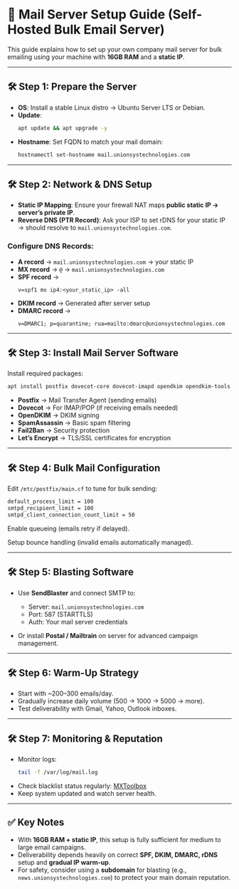 
# 📧 Mail Server Setup Guide (Self-Hosted Bulk Email Server)

This guide explains how to set up your own company mail server for bulk emailing using your machine with **16GB RAM** and a **static IP**.

---

## 🛠️ Step 1: Prepare the Server
- **OS**: Install a stable Linux distro → Ubuntu Server LTS or Debian.
- **Update**: 
  ```bash
  apt update && apt upgrade -y
  ```
- **Hostname**: Set FQDN to match your mail domain:
  ```bash
  hostnamectl set-hostname mail.unionsystechnologies.com
  ```

---

## 🛠️ Step 2: Network & DNS Setup
- **Static IP Mapping**: Ensure your firewall NAT maps **public static IP → server’s private IP**.
- **Reverse DNS (PTR Record)**: Ask your ISP to set rDNS for your static IP → should resolve to `mail.unionsystechnologies.com`.

### Configure DNS Records:
- **A record** → `mail.unionsystechnologies.com` → your static IP  
- **MX record** → `@` → `mail.unionsystechnologies.com`  
- **SPF record** →  
  ```
  v=spf1 mx ip4:<your_static_ip> -all
  ```
- **DKIM record** → Generated after server setup  
- **DMARC record** →  
  ```
  v=DMARC1; p=quarantine; rua=mailto:dmarc@unionsystechnologies.com
  ```

---

## 🛠️ Step 3: Install Mail Server Software
Install required packages:
```bash
apt install postfix dovecot-core dovecot-imapd opendkim opendkim-tools spamassassin fail2ban -y
```

- **Postfix** → Mail Transfer Agent (sending emails)
- **Dovecot** → For IMAP/POP (if receiving emails needed)
- **OpenDKIM** → DKIM signing
- **SpamAssassin** → Basic spam filtering
- **Fail2Ban** → Security protection
- **Let’s Encrypt** → TLS/SSL certificates for encryption

---

## 🛠️ Step 4: Bulk Mail Configuration
Edit `/etc/postfix/main.cf` to tune for bulk sending:
```bash
default_process_limit = 100
smtpd_recipient_limit = 100
smtpd_client_connection_count_limit = 50
```

Enable queueing (emails retry if delayed).

Setup bounce handling (invalid emails automatically managed).

---

## 🛠️ Step 5: Blasting Software
- Use **SendBlaster** and connect SMTP to:
  - Server: `mail.unionsystechnologies.com`
  - Port: 587 (STARTTLS)
  - Auth: Your mail server credentials

- Or install **Postal / Mailtrain** on server for advanced campaign management.

---

## 🛠️ Step 6: Warm-Up Strategy
- Start with ~200–300 emails/day.
- Gradually increase daily volume (500 → 1000 → 5000 → more).
- Test deliverability with Gmail, Yahoo, Outlook inboxes.

---

## 🛠️ Step 7: Monitoring & Reputation
- Monitor logs:
  ```bash
  tail -f /var/log/mail.log
  ```
- Check blacklist status regularly: [MXToolbox](https://mxtoolbox.com/blacklists.aspx)
- Keep system updated and watch server health.

---

## ✅ Key Notes
- With **16GB RAM + static IP**, this setup is fully sufficient for medium to large email campaigns.
- Deliverability depends heavily on correct **SPF, DKIM, DMARC, rDNS** setup and **gradual IP warm-up**.
- For safety, consider using a **subdomain** for blasting (e.g., `news.unionsystechnologies.com`) to protect your main domain reputation.

